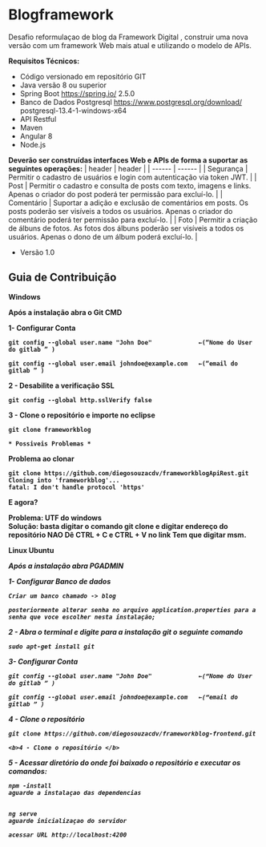 # Blogframework

Desafio reformulaçao de blog da Framework Digital , construir uma nova versão com um framework Web mais atual e utilizando o modelo de APIs.

**Requisitos Técnicos:**

- Código versionado em repositório GIT
- Java versão 8 ou superior
- Spring Boot https://spring.io/  2.5.0
- Banco de Dados Postgresql https://www.postgresql.org/download/   postgresql-13.4-1-windows-x64
- API Restful
- Maven
- Angular 8
- Node.js 

**Deverão ser construídas interfaces Web e APIs de forma a suportar as seguintes operações:**
| header | header |
| ------ | ------ |
| Segurança | Permitir o cadastro de usuários e login com autenticação via token JWT. |
| Post | Permitir o cadastro e consulta de posts com texto, imagens e links. Apenas o criador do post poderá ter permissão para excluí-lo. |
| Comentário | Suportar a adição e exclusão de comentários em posts. Os posts poderão ser visíveis a todos os usuários. Apenas o criador do comentário poderá ter permissão para excluí-lo. |
| Foto | Permitir a criação de álbuns de fotos. As fotos dos álbuns poderão ser visíveis a todos os usuários. Apenas o dono de um álbum poderá excluí-lo. |

* Versão 1.0

## Guia de Contribuição


 <b>Windows</b>

   
<b>Após a instalação abra o Git CMD<b>

<b>1- Configurar Conta</b>

    git config --global user.name "John Doe"             ←(“Nome do User do gitlab ” )
 
    git config --global user.email johndoe@example.com   ←(“email do gitlab ” )

<b>2 - Desabilite a verificação SSL</b>

    git config --global http.sslVerify false
    
<b>3 - Clone o repositório e importe no eclipse</b> 

    git clone frameworkblog

    * Possiveis Problemas *

Problema ao clonar

    git clone https://github.com/diegosouzacdv/frameworkblogApiRest.git
    Cloning into 'frameworkblog'...
    fatal: I don't handle protocol 'https'

E agora? 

<b>Problema:</b> UTF do windows  
<b>Solução:</b> basta digitar o comando git clone e digitar endereço do repositório
    NAO Dê CTRL + C e CTRL + V no link
    Tem que digitar msm.
    

<b>Linux Ubuntu</b>

<i>Após a instalação abra PGADMIN<i>

<b>1- Configurar Banco de dados</b>

    Criar um banco chamado -> blog

    posteriormente alterar senha no arquivo application.properties para a senha que voce escolher nesta instalação;



<i>2 - Abra o terminal e digite para a instalação git o seguinte comando</i>

    sudo apt-get install git

<i>3- Configurar Conta</i>

    git config --global user.name "John Doe"             ←(“Nome do User do gitlab ” )
 
    git config --global user.email johndoe@example.com   ←(“email do gitlab ” )
    
<b>4 - Clone o repositório </b> 

    git clone https://github.com/diegosouzacdv/frameworkblog-frontend.git

    <b>4 - Clone o repositório </b> 

<b>5 - Acessar diretório do onde foi baixado o repositório e executar os comandos: </b> 

    npm -install
    aguarde a instalaçao das dependencias


    ng serve
    aguarde inicializaçao do servidor

    acessar URL http://localhost:4200

    
